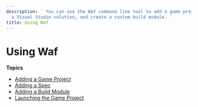 ```yaml
---
description: ' You can use the Waf command line tool to add a game project, create
  a Visual Studio solution, and create a custom build module. '
title: Using Waf
---
```

# Using Waf<a name="waf-using-intro"></a>

**Topics**
+ [Adding a Game Project](/docs/userguide/waf/using-game-project.md)
+ [Adding a Spec](/docs/userguide/waf/using-spec.md)
+ [Adding a Build Module](/docs/userguide/waf/using-module.md)
+ [Launching the Game Project](/docs/userguide/waf/launching-project.md)
